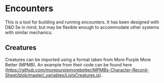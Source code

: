 # Encounters

This is a tool for building and running encounters. It has been designed with D&D 5e in mind, but may be flexible
enough to accommodate other systems with similar mechanics.

## Creatures

Creatures can be imported using a format taken from More Purple More Better (MPMB).
An example from their code can be found
here (https://github.com/morepurplemorebetter/MPMBs-Character-Record-Sheet/blob/master/_variables/ListsCreatures.js).